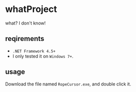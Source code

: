 # whatProject
what? I don't know!

## reqirements
* `.NET Framework 4.5+`
* I only tested it on `Windows 7+`.

## usage
Download the file named `RopeCursor.exe`, and double click it.
